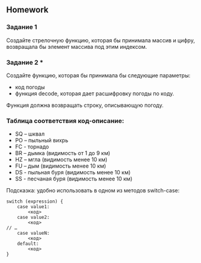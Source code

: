 ##  Homework

### Задание 1
Создайте стрелочную функцию, которая бы принимала массив и цифру, возвращала бы элемент массива под этим индексом.

### Задание 2 *
Создайте функцию, которая бы принимала бы следующие параметры: 
- код погоды
- функция decode, которая дает расшифровку погоды по коду. 
  
Функция должна возвращать строку, описывающую погоду.
### Таблица соответствия код-описание: 
 - SQ – шквал
 - PO – пыльный вихрь
 - FC - торнадо
 - BR – дымка (видимость от 1 до 9 км)
 - HZ – мгла (видимость менее 10 км)
 - FU – дым (видимость менее 10 км)
 - DS - пыльная буря (видимость менее 10 км)
 - SS - песчаная буря (видимость менее 10 км)

Подсказка: удобно использовать в одном из методов switch-case:
```
switch (expression) {
    case value1:
        <код>
    case value2:
        <код>
// …
    case valueN:
        <код>
    default:
        <код>
}
```



